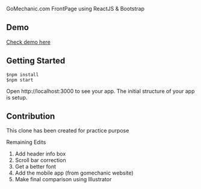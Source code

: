 GoMechanic.com FrontPage using ReactJS & Bootstrap

## Demo

[Check demo here](https://codesandbox.io/embed/gomechanic-frontend-clone-mdd3y?fontsize=14&hidenavigation=1&theme=dark) 


## Getting Started
    $npm install
    $npm start

Open http://localhost:3000 to see your app. The initial structure of your app is setup. 


## Contribution
This clone has been created for practice purpose

Remaining Edits 

1. Add header info box
2. Scroll bar correction 
3. Get a better font
4. Add the mobile app (from gomechanic website)
5. Make final comparison using Illustrator
